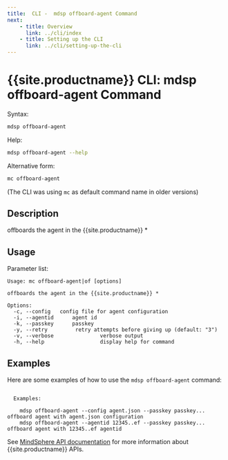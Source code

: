 ```yaml
---
title:  CLI -  mdsp offboard-agent Command
next:
    - title: Overview
      link: ../cli/index
    - title: Setting up the CLI
      link: ../cli/setting-up-the-cli
---
```


# {{site.productname}} CLI: mdsp offboard-agent Command

Syntax:

```bash
mdsp offboard-agent
```

Help:

```bash
mdsp offboard-agent --help
```

Alternative form:

```bash
mc offboard-agent
```

(The CLI was using `mc` as default command name in older versions)

## Description

offboards the agent in the {{site.productname}} *

## Usage

Parameter list:

```text
Usage: mc offboard-agent|of [options]

offboards the agent in the {{site.productname}} *

Options:
  -c, --config   config file for agent configuration
  -i, --agentid      agent id
  -k, --passkey      passkey
  -y, --retry         retry attempts before giving up (default: "3")
  -v, --verbose               verbose output
  -h, --help                  display help for command

```

## Examples

Here are some examples of how to use the `mdsp offboard-agent` command:

```text

  Examples:

    mdsp offboard-agent --config agent.json --passkey passkey... 	 offboard agent with agent.json configuration
    mdsp offboard-agent --agentid 12345..ef --passkey passkey... 	 offboard agent with 12345..ef agentid

```

See [MindSphere API documentation](https://documentation.mindsphere.io/MindSphere/apis/index.html) for more information about {{site.productname}} APIs.

